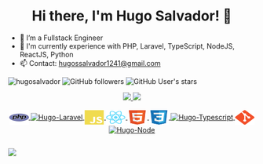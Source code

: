 ### <h1 align="center">Hi there, I'm Hugo Salvador! 👋</h1>

- 🔭 I’m a Fullstack Engineer
- 🌱 I'm currently experience with PHP, Laravel, TypeScript, NodeJS, ReactJS, Python
- 📫 Contact: hugossalvador1241@gmail.com

<img src="https://komarev.com/ghpvc/?username=hgSalvador&label=Profile%20views&color=0e75b6&style=flat" alt="hugosalvador" /> ![GitHub followers](https://img.shields.io/github/followers/hgSalvador) ![GitHub User's stars](https://img.shields.io/github/stars/hgSalvador)

<div align="center">
  <a href="https://github.com/hgSalvador">
  <img height="180em" src="https://github-readme-stats.vercel.app/api?username=hgSalvador&show_icons=true&theme=dark&include_all_commits=true&count_private=true"/>
  <img height="180em" src="https://github-readme-stats.vercel.app/api/top-langs/?username=hgSalvador&layout=compact&langs_count=8&theme=dark"/>
</div>

<div style="display: inline_block" align="center"><br> 
   <img align="center" alt="Hugo-PHP" height="30" width="40" src="https://raw.githubusercontent.com/devicons/devicon/master/icons/php/php-original.svg">
   <img align="center" alt="Hugo-Laravel" height="30" width="40" src="https://cdn.jsdelivr.net/gh/devicons/devicon/icons/laravel/laravel-original.svg">
   <img align="center" alt="Hugo-Js" height="30" width="40" src="https://raw.githubusercontent.com/devicons/devicon/master/icons/javascript/javascript-plain.svg">
   <img align="center" alt="Hugo-React" height="30" width="40" src="https://raw.githubusercontent.com/devicons/devicon/master/icons/react/react-original.svg">
   <img align="center" alt="Hugo-HTML" height="30" width="40" src="https://raw.githubusercontent.com/devicons/devicon/master/icons/html5/html5-original.svg">
   <img align="center" alt="Hugo-CSS" height="30" width="40" src="https://raw.githubusercontent.com/devicons/devicon/master/icons/css3/css3-original.svg">
   <img align="center" alt="Hugo-Typescript" height="30" width="40" src="https://cdn.jsdelivr.net/gh/devicons/devicon/icons/typescript/typescript-original.svg">
   <img align="center" alt="Hugo-Git" height="30" width="40" src="https://raw.githubusercontent.com/devicons/devicon/master/icons/git/git-original.svg">
   <img align="center" alt="Hugo-Node" height="30" width="40" src="https://cdn.jsdelivr.net/gh/devicons/devicon/icons/nodejs/nodejs-original.svg">
 </div>
  
##

<div> 
<a href="https://www.linkedin.com/in/hugo-salvador-17281a162/" target="_blank" rel="noopener noreferrer"><img src="https://img.shields.io/badge/-LinkedIn-%230077B5?style=for-the-badge&logo=linkedin&logoColor=white" target="_blank"></a> 
</div>

